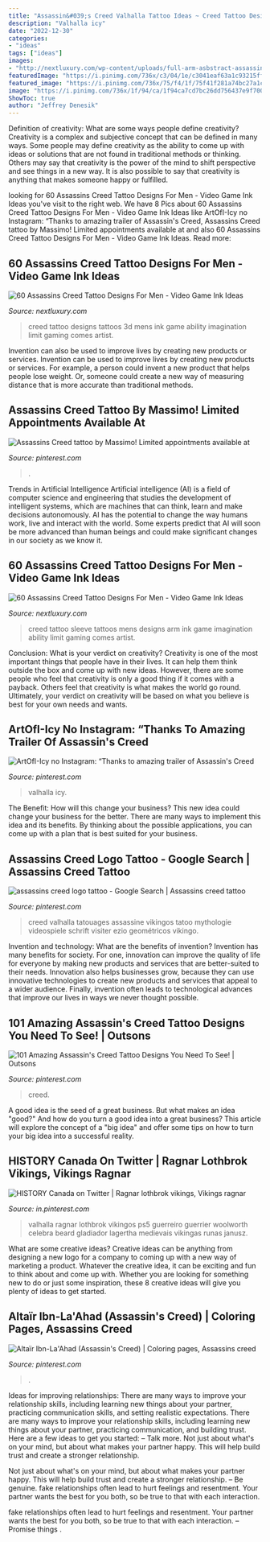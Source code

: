 ```yaml
---
title: "Assassin&#039;s Creed Valhalla Tattoo Ideas ~ Creed Tattoo Designs Tattoos 3d Mens Ink Game Ability Imagination Limit Gaming Comes Artist"
description: "Valhalla icy"
date: "2022-12-30"
categories:
- "ideas"
tags: ["ideas"]
images:
- "http://nextluxury.com/wp-content/uploads/full-arm-asbstract-assassins-creed-themed-mens-tattoo-sleeve.jpg"
featuredImage: "https://i.pinimg.com/736x/c3/04/1e/c3041eaf63a1c93215ff1caba3bdc1d0.jpg"
featured_image: "https://i.pinimg.com/736x/75/f4/1f/75f41f281a74bc27a1ca70cd0f43a2b6.jpg"
image: "https://i.pinimg.com/736x/1f/94/ca/1f94ca7cd7bc26dd756437e9f7004198.jpg"
ShowToc: true
author: "Jeffrey Denesik"
---
```



Definition of creativity: What are some ways people define creativity?
Creativity is a complex and subjective concept that can be defined in many ways. Some people may define creativity as the ability to come up with ideas or solutions that are not found in traditional methods or thinking. Others may say that creativity is the power of the mind to shift perspective and see things in a new way. It is also possible to say that creativity is anything that makes someone happy or fulfilled.

	

		
looking for 60 Assassins Creed Tattoo Designs For Men - Video Game Ink Ideas you've visit to the right web. We have 8 Pics about 60 Assassins Creed Tattoo Designs For Men - Video Game Ink Ideas like ArtOfI-Icy no Instagram: “Thanks to amazing trailer of Assassin&#039;s Creed, Assassins Creed tattoo by Massimo! Limited appointments available at and also 60 Assassins Creed Tattoo Designs For Men - Video Game Ink Ideas. Read more:
		
    
## 60 Assassins Creed Tattoo Designs For Men - Video Game Ink Ideas

<img loading=lazy src="http://nextluxury.com/wp-content/uploads/3d-mens-assassins-creed-tattoo-ideas.jpg" onerror="this.onerror=null;this.src='https://tse4.mm.bing.net/th?id=OIP.z2QSuA0ElS_1cehGuz5N4QHaGy&amp;pid=15.1';" alt="60 Assassins Creed Tattoo Designs For Men - Video Game Ink Ideas">

_Source: nextluxury.com_

>creed tattoo designs tattoos 3d mens ink game ability imagination limit gaming comes artist. 

	

Invention can also be used to improve lives by creating new products or services.
Invention can be used to improve lives by creating new products or services. For example, a person could invent a new product that helps people lose weight. Or, someone could create a new way of measuring distance that is more accurate than traditional methods.

    
## Assassins Creed Tattoo By Massimo! Limited Appointments Available At

<img loading=lazy src="https://i.pinimg.com/originals/1f/ac/b1/1facb1fb4a34a8b8125e178b6873fb62.jpg" onerror="this.onerror=null;this.src='https://tse4.mm.bing.net/th?id=OIP.k2YomhD9iNrZXeDuy-IisAHaLD&amp;pid=15.1';" alt="Assassins Creed tattoo by Massimo! Limited appointments available at">

_Source: pinterest.com_

>. 

	

Trends in Artificial Intelligence
Artificial intelligence (AI) is a field of computer science and engineering that studies the development of intelligent systems, which are machines that can think, learn and make decisions autonomously. AI has the potential to change the way humans work, live and interact with the world. Some experts predict that AI will soon be more advanced than human beings and could make significant changes in our society as we know it.

    
## 60 Assassins Creed Tattoo Designs For Men - Video Game Ink Ideas

<img loading=lazy src="http://nextluxury.com/wp-content/uploads/full-arm-asbstract-assassins-creed-themed-mens-tattoo-sleeve.jpg" onerror="this.onerror=null;this.src='https://tse2.mm.bing.net/th?id=OIP.zYbcWWNYrBj_t9Mhb4612wHaG_&amp;pid=15.1';" alt="60 Assassins Creed Tattoo Designs For Men - Video Game Ink Ideas">

_Source: nextluxury.com_

>creed tattoo sleeve tattoos mens designs arm ink game imagination ability limit gaming comes artist. 

	

Conclusion: What is your verdict on creativity?
Creativity is one of the most important things that people have in their lives. It can help them think outside the box and come up with new ideas. However, there are some people who feel that creativity is only a good thing if it comes with a payback. Others feel that creativity is what makes the world go round. Ultimately, your verdict on creativity will be based on what you believe is best for your own needs and wants.

    
## ArtOfI-Icy No Instagram: “Thanks To Amazing Trailer Of Assassin&#039;s Creed

<img loading=lazy src="https://i.pinimg.com/736x/75/f4/1f/75f41f281a74bc27a1ca70cd0f43a2b6.jpg" onerror="this.onerror=null;this.src='https://tse4.mm.bing.net/th?id=OIP.KI6K7m1Zfn2i5ALtJxbZdQHaJP&amp;pid=15.1';" alt="ArtOfI-Icy no Instagram: “Thanks to amazing trailer of Assassin&#039;s Creed">

_Source: pinterest.com_

>valhalla icy. 

	

The Benefit: How will this change your business?
This new idea could change your business for the better. There are many ways to implement this idea and its benefits. By thinking about the possible applications, you can come up with a plan that is best suited for your business.

    
## Assassins Creed Logo Tattoo - Google Search | Assassins Creed Tattoo

<img loading=lazy src="https://i.pinimg.com/736x/c3/04/1e/c3041eaf63a1c93215ff1caba3bdc1d0.jpg" onerror="this.onerror=null;this.src='https://tse4.mm.bing.net/th?id=OIP.XnT8MirISKAUir_WhVhLngHaI8&amp;pid=15.1';" alt="assassins creed logo tattoo - Google Search | Assassins creed tattoo">

_Source: pinterest.com_

>creed valhalla tatouages assassine vikingos tatoo mythologie videospiele schrift visiter ezio geométricos vikingo. 

	

Invention and technology: What are the benefits of invention?
Invention has many benefits for society. For one, innovation can improve the quality of life for everyone by making new products and services that are better-suited to their needs. Innovation also helps businesses grow, because they can use innovative technologies to create new products and services that appeal to a wider audience. Finally, invention often leads to technological advances that improve our lives in ways we never thought possible.

    
## 101 Amazing Assassin&#039;s Creed Tattoo Designs You Need To See! | Outsons

<img loading=lazy src="https://i.pinimg.com/736x/f1/72/b1/f172b109f2b11658f0c3a873aad2b152.jpg" onerror="this.onerror=null;this.src='https://tse4.mm.bing.net/th?id=OIP.N9pWTjIjTzE73fWNrADTugHaJQ&amp;pid=15.1';" alt="101 Amazing Assassin&#039;s Creed Tattoo Designs You Need To See! | Outsons">

_Source: pinterest.com_

>creed. 

	

A good idea is the seed of a great business. But what makes an idea "good?" And how do you turn a good idea into a great business? This article will explore the concept of a "big idea" and offer some tips on how to turn your big idea into a successful reality.

    
## HISTORY Canada On Twitter | Ragnar Lothbrok Vikings, Vikings Ragnar

<img loading=lazy src="https://i.pinimg.com/736x/1f/94/ca/1f94ca7cd7bc26dd756437e9f7004198.jpg" onerror="this.onerror=null;this.src='https://tse3.mm.bing.net/th?id=OIP.N-BK4loLYyAWDvd3HGR2xAHaIw&amp;pid=15.1';" alt="HISTORY Canada on Twitter | Ragnar lothbrok vikings, Vikings ragnar">

_Source: in.pinterest.com_

>valhalla ragnar lothbrok vikingos ps5 guerreiro guerrier woolworth celebra beard gladiador lagertha medievais vikingas runas janusz. 

	

What are some creative ideas?
Creative ideas can be anything from designing a new logo for a company to coming up with a new way of marketing a product. Whatever the creative idea, it can be exciting and fun to think about and come up with. Whether you are looking for something new to do or just some inspiration, these 8 creative ideas will give you plenty of ideas to get started.

    
## Altaïr Ibn-La&#039;Ahad (Assassin&#039;s Creed) | Coloring Pages, Assassins Creed

<img loading=lazy src="https://i.pinimg.com/736x/c0/d7/61/c0d761831feaa6f2d41fe53a2354977c.jpg" onerror="this.onerror=null;this.src='https://tse3.mm.bing.net/th?id=OIP.Qts2S7bdrcDgbTjpBdH1ngHaJ3&amp;pid=15.1';" alt="Altaïr Ibn-La&#039;Ahad (Assassin&#039;s Creed) | Coloring pages, Assassins creed">

_Source: pinterest.com_

>. 

	

Ideas for improving relationships: There are many ways to improve your relationship skills, including learning new things about your partner, practicing communication skills, and setting realistic expectations.
There are many ways to improve your relationship skills, including learning new things about your partner, practicing communication, and building trust. Here are a few ideas to get you started: 
     – Talk more. Not just about what's on your mind, but about what makes your partner happy. This will help build trust and create a stronger relationship.

Not just about what's on your mind, but about what makes your partner happy. This will help build trust and create a stronger relationship. – Be genuine. fake relationships often lead to hurt feelings and resentment. Your partner wants the best for you both, so be true to that with each interaction.

fake relationships often lead to hurt feelings and resentment. Your partner wants the best for you both, so be true to that with each interaction. – Promise things .

